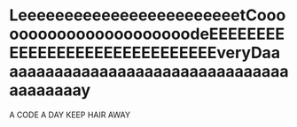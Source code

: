 # LeeeeeeeeeeeeeeeeeeeeeeeetCoooooooooooooooooooooodeEEEEEEEEEEEEEEEEEEEEEEEEEEEEEEveryDaaaaaaaaaaaaaaaaaaaaaaaaaaaaaaaaaaaaaaaaay
A CODE A DAY KEEP HAIR AWAY
